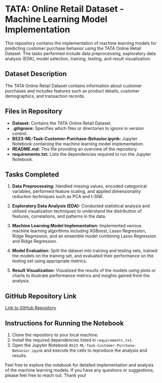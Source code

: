 # TATA: Online Retail Dataset - Machine Learning Model Implementation

This repository contains the implementation of machine learning models for predicting customer purchase behavior using the TATA Online Retail Dataset. The tasks performed include data preprocessing, exploratory data analysis (EDA), model selection, training, testing, and result visualization.

## Dataset Description

The TATA Online Retail Dataset contains information about customer purchases and includes features such as product details, customer demographics, and transaction records.

## Files in Repository

- **Dataset:** Contains the TATA Online Retail Dataset.
- **.gitignore:** Specifies which files or directories to ignore in version control.
- **BS23-ML-Task-Customer-Purchase-Behavior.ipynb:** Jupyter Notebook containing the machine learning model implementation.
- **README.md:** This file providing an overview of the repository.
- **requirements.txt:** Lists the dependencies required to run the Jupyter Notebook.

## Tasks Completed

1. **Data Preprocessing:** Handled missing values, encoded categorical variables, performed feature scaling, and applied dimensionality reduction techniques such as PCA and t-SNE.

2. **Exploratory Data Analysis (EDA):** Conducted statistical analysis and utilized visualization techniques to understand the distribution of features, correlations, and patterns in the data.

3. **Machine Learning Model Implementation:** Implemented various machine learning algorithms including XGBoost, Lasso Regression, Ridge Regression, and an ensemble model combining Lasso Regression and Ridge Regression.

4. **Model Evaluation:** Split the dataset into training and testing sets, trained the models on the training set, and evaluated their performance on the testing set using appropriate metrics.

5. **Result Visualization:** Visualized the results of the models using plots or charts to illustrate performance metrics and insights gained from the analysis.

## GitHub Repository Link

[Link to GitHub Repository](https://github.com/1666sApple/TATA-Online-Retail-Customer-Behaviour)

## Instructions for Running the Notebook

1. Clone the repository to your local machine.
2. Install the required dependencies listed in `requirements.txt`.
3. Open the Jupyter Notebook `BS23-ML-Task-Customer-Purchase-Behavior.ipynb` and execute the cells to reproduce the analysis and results.

Feel free to explore the notebook for detailed implementation and analysis of the machine learning models. If you have any questions or suggestions, please feel free to reach out. Thank you!

